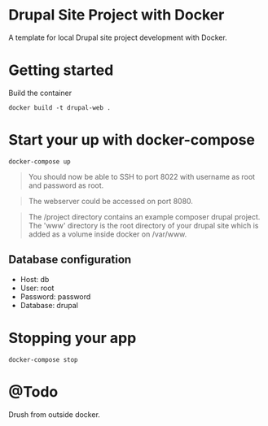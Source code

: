 # Drupal Site Project with Docker
A template for local Drupal site project development with Docker.

# Getting started
Build the container
```
docker build -t drupal-web .
```

# Start your up with docker-compose
```
docker-compose up
```

> You should now be able to SSH to port 8022 with username as root and password as root.

> The webserver could be accessed on port 8080.

> The /project directory contains an example composer drupal project. The 'www' directory is the root directory of your drupal site which is added as a volume inside docker on /var/www.

## Database configuration
* Host: db
* User: root
* Password: password
* Database: drupal

# Stopping your app
```
docker-compose stop
```

# @Todo
Drush from outside docker.

